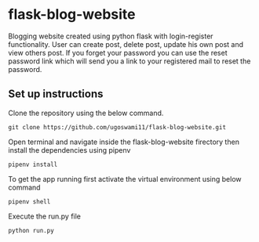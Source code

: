 # flask-blog-website
Blogging website created using python flask with login-register functionality. User can create post, delete post, update his own post and view others post. If you forget your password you can use the reset password link which will send you a link to your registered mail to reset the password.

## Set up instructions
Clone the repository using the below command.
```
git clone https://github.com/ugoswami11/flask-blog-website.git
```
Open terminal and navigate inside the flask-blog-website firectory then install the dependencies using pipenv
```
pipenv install
```
To get the app running first activate the virtual environment using below command
```
pipenv shell
```
Execute the run.py file
```
python run.py
```


